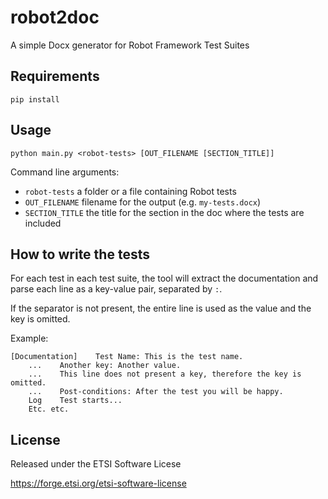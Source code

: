 # robot2doc

A simple Docx generator for Robot Framework Test Suites

## Requirements

    pip install

## Usage

    python main.py <robot-tests> [OUT_FILENAME [SECTION_TITLE]]

Command line arguments:

* `robot-tests` a folder or a file containing Robot tests
* `OUT_FILENAME` filename for the output (e.g. `my-tests.docx`)
* `SECTION_TITLE` the title for the section in the doc where the tests are included

## How to write the tests

For each test in each test suite, the tool will extract the documentation and parse
each line as a key-value pair, separated by `:`.

If the separator is not present, the entire line is used as the value and the key
is omitted.

Example:

    [Documentation]    Test Name: This is the test name. 
        ...    Another key: Another value. 
        ...    This line does not present a key, therefore the key is omitted. 
        ...    Post-conditions: After the test you will be happy.
        Log    Test starts...
        Etc. etc.

## License

Released under the ETSI Software Licese

https://forge.etsi.org/etsi-software-license
